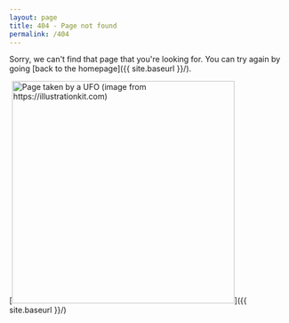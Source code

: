```yaml
---
layout: page
title: 404 - Page not found
permalink: /404
---
```


Sorry, we can't find that page that you're looking for. You can try again by going [back to the homepage]({{ site.baseurl }}/).

[<img src="{{ site.baseurl }}/images/404.png" alt="Page taken by a UFO (image from https://illustrationkit.com)" style="width: 400px;"/>]({{ site.baseurl }}/)
